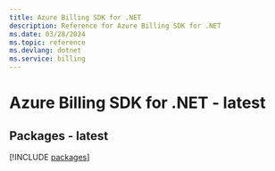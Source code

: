 ```yaml
---
title: Azure Billing SDK for .NET
description: Reference for Azure Billing SDK for .NET
ms.date: 03/28/2024
ms.topic: reference
ms.devlang: dotnet
ms.service: billing
---
```

# Azure Billing SDK for .NET - latest
## Packages - latest
[!INCLUDE [packages](billing-index.md)]